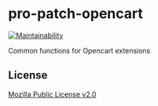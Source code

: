 # pro-patch-opencart

[![Maintainability](https://api.codeclimate.com/v1/badges/c310171e836bad2954ae/maintainability)](https://codeclimate.com/github/brokeyourbike/pro-patch-opencart/maintainability)

Common functions for Opencart extensions

## License
[Mozilla Public License v2.0](https://github.com/brokeyourbike/pro-patch-opencart/blob/main/LICENSE)
